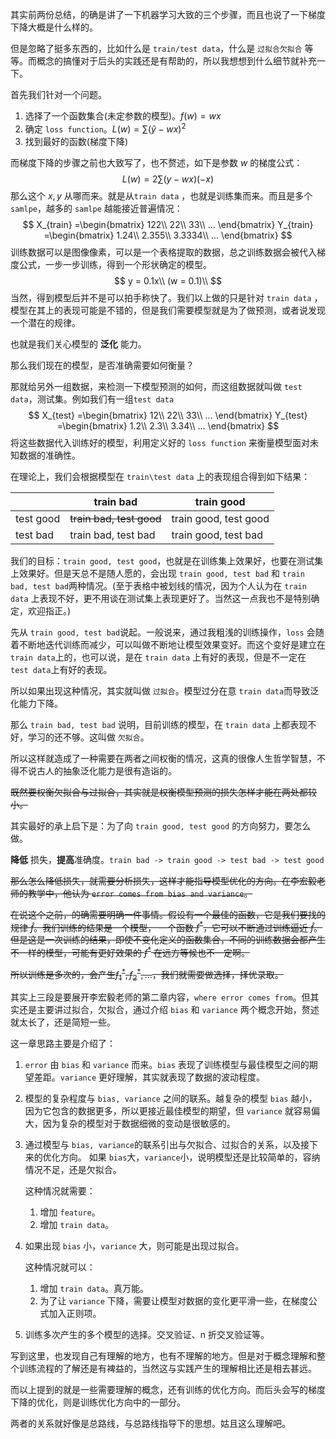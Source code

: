 其实前两份总结，的确是讲了一下机器学习大致的三个步骤，而且也说了一下梯度下降大概是什么样的。

但是忽略了挺多东西的，比如什么是 `train/test data`，什么是 `过拟合欠拟合` 等等。而概念的搞懂对于后头的实践还是有帮助的，所以我想想到什么细节就补充一下。

首先我们针对一个问题。

1. 选择了一个函数集合(未定参数的模型)。$f(w) = wx$
2. 确定 `loss function`。$L(w) = \sum(\hat{y} - wx)^2$
3. 找到最好的函数(梯度下降)

而梯度下降的步骤之前也大致写了，也不赘述，如下是参数 $w$ 的梯度公式：
$$
L(w) = 2\sum(y - wx)(-x)
$$
那么这个 $x, y$ 从哪而来。就是从`train data` ，也就是训练集而来。而且是多个 `samlpe`，越多的 `samlpe` 越能接近普遍情况：
$$
X_{train} =\begin{bmatrix}
122\\
22\\
33\\
...
\end{bmatrix}
Y_{train} =\begin{bmatrix}
1.24\\
2.355\\
3.3334\\
...
\end{bmatrix}
$$
训练数据可以是图像像素，可以是一个表格提取的数据，总之训练数据会被代入梯度公式，一步一步训练，得到一个形状确定的模型。
$$
y = 0.1x\\
(w = 0.1)\\
$$
当然，得到模型后并不是可以拍手称快了。我们以上做的只是针对 `train data` ，模型在其上的表现可能是不错的，但是我们需要模型就是为了做预测，或者说发现一个潜在的规律。

也就是我们关心模型的 **泛化** 能力。

那么我们现在的模型，是否准确需要如何衡量？

那就给另外一组数据，来检测一下模型预测的如何，而这组数据就叫做 `test data`，测试集。例如我们有一组`test data`
$$
X_{test} =\begin{bmatrix}
12\\
22\\
33\\
...
\end{bmatrix}
Y_{test} =\begin{bmatrix}
1.2\\
2.3\\
3.34\\
...
\end{bmatrix}
$$
将这些数据代入训练好的模型，利用定义好的 `loss function` 来衡量模型面对未知数据的准确性。

在理论上，我们会根据模型在 `train\test data`  上的表现组合得到如下结果：

|           | train bad                | train good            |
| --------- | ------------------------ | --------------------- |
| test good | ~~train bad, test good~~ | train good, test good |
| test bad  | train bad, test bad      | train good, test bad  |

我们的目标：`train good, test good`，也就是在训练集上效果好，也要在测试集上效果好。但是天总不是随人愿的，会出现 `train good, test bad` 和 `train bad, test bad`两种情况。(至于表格中被划线的情况，因为个人认为在 `train data` 上表现不好，更不用谈在测试集上表现更好了。当然这一点我也不是特别确定，欢迎指正。)

 先从 `train good, test bad`说起。一般说来，通过我粗浅的训练操作，`loss` 会随着不断地迭代训练而减少，可以叫做不断地让模型效果变好。而这个变好是建立在 `train data`上的，也可以说，是在 `train data` 上有好的表现，但是不一定在 `test data`上有好的表现。

所以如果出现这种情况，其实就叫做 `过拟合`。模型过分在意 `train data`而导致泛化能力下降。

那么 `train bad, test bad` 说明，目前训练的模型，在 `train data` 上都表现不好，学习的还不够。这叫做 `欠拟合`。

所以这样就造成了一种需要在两者之间权衡的情况，这真的很像人生哲学智慧，不得不说古人的抽象泛化能力是很有造诣的。

~~既然要权衡欠拟合与过拟合，其实就是权衡模型预测的损失怎样才能在两处都较小。~~

其实最好的承上启下是：为了向 `train good, test good` 的方向努力，要怎么做。

**降低** 损失，**提高**准确度。`train bad -> train good -> test bad -> test good`



~~那么怎么降低损失，就需要分析损失，这样才能指导模型优化的方向。在李宏毅老师的教学中，他认为 `error comes from bias and variance`。~~

~~在说这个之前，的确需要明确一件事情。假设有一个最佳的函数，它是我们要找的规律 $\hat{f}$。我们训练的结果是一个模型， 一个函数 $f^*$，它可以不断通过训练逼近 $\hat{f}$。 但是这是一次训练的结果，即使不变化定义的函数集合，不同的训练数据会都产生不一样的模型，可能有更好效果的 $f^*$ 在远方等候也不一定啊。~~

~~所以训练是多次的，会产生$f^*_1, f^*_2, ...$，我们就需要做选择，择优录取。~~



其实上三段是要展开李宏毅老师的第二章内容，`where error comes from`。但其实还是主要讲过拟合，欠拟合，通过介绍 `bias` 和 `variance` 两个概念开始，赘述就太长了，还是简短一些。

这一章思路主要是介绍了：

1. `error` 由 `bias` 和 `variance` 而来。`bias` 表现了训练模型与最佳模型之间的期望差距。`variance` 更好理解，其实就表现了数据的波动程度。

2. 模型的复杂程度与 `bias, variance` 之间的联系。越复杂的模型 `bias` 越小，因为它包含的数据更多，所以更接近最佳模型的期望，但 `variance` 就容易偏大，因为复杂的模型对于数据细微的变动是很敏感的。

3. 通过模型与 `bias, variance`的联系引出与欠拟合、过拟合的关系，以及接下来的优化方向。 如果 `bias`大，`variance`小，说明模型还是比较简单的，容纳情况不足，还是欠拟合。

   这种情况就需要：

   1. 增加 `feature`。
   2. 增加 `train data`。

4. 如果出现 `bias` 小，`variance` 大，则可能是出现过拟合。

   这种情况就可以：

   1. 增加 `train data`。真万能。
   2. 为了让 `variance` 下降，需要让模型对数据的变化更平滑一些，在梯度公式加入正则项。

5. 训练多次产生的多个模型的选择。交叉验证、n 折交叉验证等。

写到这里，也发现自己有理解的地方，也有不理解的地方。但是对于概念理解和整个训练流程的了解还是有裨益的，当然这与实践产生的理解相比还是相去甚远。

而以上提到的就是一些需要理解的概念，还有训练的优化方向。而后头会写的梯度下降的优化，则是训练优化方向中的一部分。

两者的关系就好像是总路线，与总路线指导下的思想。姑且这么理解吧。

